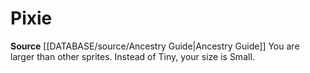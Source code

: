 ﻿---
id: '145'
name: Pixie
rarity: Common
source: '[[DATABASE/source/Ancestry Guide|Ancestry Guide]]'
type: Heritage

---
# Pixie

**Source** [[DATABASE/source/Ancestry Guide|Ancestry Guide]] 
You are larger than other sprites. Instead of Tiny, your size is Small.
